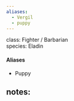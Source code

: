 ```yaml
---
aliases:
  - Vergil
  - puppy
---
```


class: Fighter / Barbarian <br/>
species: Eladin <br/>

#### Aliases
+ Puppy
## notes:

